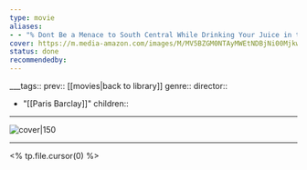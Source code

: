 ```yaml
---
type: movie
aliases:
- - "% Dont Be a Menace to South Central While Drinking Your Juice in the Hood"
cover: https://m.media-amazon.com/images/M/MV5BZGM0NTAyMWEtNDBjNi00MjkwLWFhM2UtNDExNmVmMzEzNzExXkEyXkFqcGc@._V1_SX300.jpg
status: done
recommendedby:
---
```

___tags:: prev:: [[movies|back to library]]
genre::
director:: 
  - "[[Paris Barclay]]"
children::
___
![cover|150](https://m.media-amazon.com/images/M/MV5BZGM0NTAyMWEtNDBjNi00MjkwLWFhM2UtNDExNmVmMzEzNzExXkEyXkFqcGc@._V1_SX300.jpg)
___
<% tp.file.cursor(0) %>

